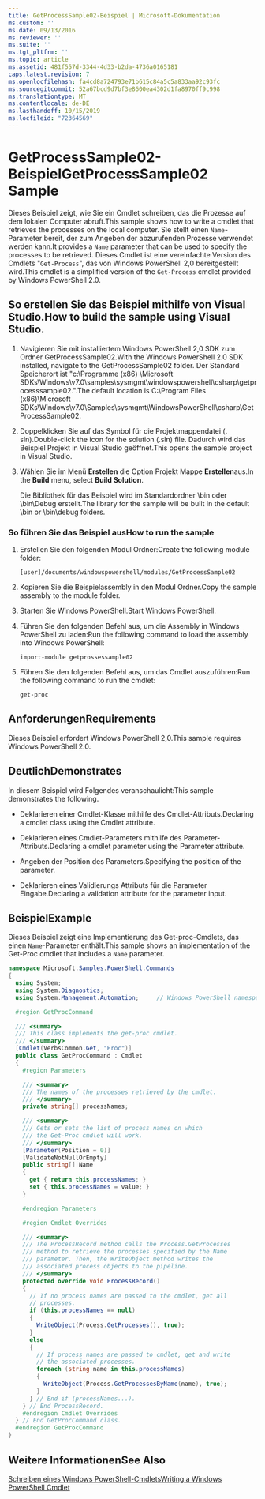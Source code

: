 ```yaml
---
title: GetProcessSample02-Beispiel | Microsoft-Dokumentation
ms.custom: ''
ms.date: 09/13/2016
ms.reviewer: ''
ms.suite: ''
ms.tgt_pltfrm: ''
ms.topic: article
ms.assetid: 481f557d-3344-4d33-b2da-4736a0165181
caps.latest.revision: 7
ms.openlocfilehash: fa4cd8a724793e71b615c84a5c5a833aa92c93fc
ms.sourcegitcommit: 52a67bcd9d7bf3e8600ea4302d1fa8970ff9c998
ms.translationtype: MT
ms.contentlocale: de-DE
ms.lasthandoff: 10/15/2019
ms.locfileid: "72364569"
---
```

# <a name="getprocesssample02-sample"></a><span data-ttu-id="f32b9-102">GetProcessSample02-Beispiel</span><span class="sxs-lookup"><span data-stu-id="f32b9-102">GetProcessSample02 Sample</span></span>

<span data-ttu-id="f32b9-103">Dieses Beispiel zeigt, wie Sie ein Cmdlet schreiben, das die Prozesse auf dem lokalen Computer abruft.</span><span class="sxs-lookup"><span data-stu-id="f32b9-103">This sample shows how to write a cmdlet that retrieves the processes on the local computer.</span></span> <span data-ttu-id="f32b9-104">Sie stellt einen `Name`-Parameter bereit, der zum Angeben der abzurufenden Prozesse verwendet werden kann.</span><span class="sxs-lookup"><span data-stu-id="f32b9-104">It provides a `Name` parameter that can be used to specify the processes to be retrieved.</span></span> <span data-ttu-id="f32b9-105">Dieses Cmdlet ist eine vereinfachte Version des Cmdlets "`Get-Process`", das von Windows PowerShell 2,0 bereitgestellt wird.</span><span class="sxs-lookup"><span data-stu-id="f32b9-105">This cmdlet is a simplified version of the `Get-Process` cmdlet provided by Windows PowerShell 2.0.</span></span>

## <a name="how-to-build-the-sample-using-visual-studio"></a><span data-ttu-id="f32b9-106">So erstellen Sie das Beispiel mithilfe von Visual Studio.</span><span class="sxs-lookup"><span data-stu-id="f32b9-106">How to build the sample using Visual Studio.</span></span>

1. <span data-ttu-id="f32b9-107">Navigieren Sie mit installiertem Windows PowerShell 2,0 SDK zum Ordner GetProcessSample02.</span><span class="sxs-lookup"><span data-stu-id="f32b9-107">With the Windows PowerShell 2.0 SDK installed, navigate to the GetProcessSample02 folder.</span></span> <span data-ttu-id="f32b9-108">Der Standard Speicherort ist "c:\Programme (x86) \Microsoft SDKs\Windows\v7.0\samples\sysmgmt\windowspowershell\csharp\getprocesssample02.".</span><span class="sxs-lookup"><span data-stu-id="f32b9-108">The default location is C:\Program Files (x86)\Microsoft SDKs\Windows\v7.0\Samples\sysmgmt\WindowsPowerShell\csharp\GetProcessSample02.</span></span>

2. <span data-ttu-id="f32b9-109">Doppelklicken Sie auf das Symbol für die Projektmappendatei (. sln).</span><span class="sxs-lookup"><span data-stu-id="f32b9-109">Double-click the icon for the solution (.sln) file.</span></span> <span data-ttu-id="f32b9-110">Dadurch wird das Beispiel Projekt in Visual Studio geöffnet.</span><span class="sxs-lookup"><span data-stu-id="f32b9-110">This opens the sample project in Visual Studio.</span></span>

3. <span data-ttu-id="f32b9-111">Wählen Sie im Menü **Erstellen** die Option Projekt Mappe **Erstellen**aus.</span><span class="sxs-lookup"><span data-stu-id="f32b9-111">In the **Build** menu, select **Build Solution**.</span></span>

    <span data-ttu-id="f32b9-112">Die Bibliothek für das Beispiel wird im Standardordner \bin oder \bin\Debug erstellt.</span><span class="sxs-lookup"><span data-stu-id="f32b9-112">The library for the sample will be built in the default \bin or \bin\debug folders.</span></span>

### <a name="how-to-run-the-sample"></a><span data-ttu-id="f32b9-113">So führen Sie das Beispiel aus</span><span class="sxs-lookup"><span data-stu-id="f32b9-113">How to run the sample</span></span>

1. <span data-ttu-id="f32b9-114">Erstellen Sie den folgenden Modul Ordner:</span><span class="sxs-lookup"><span data-stu-id="f32b9-114">Create the following module folder:</span></span>

    `[user]/documents/windowspowershell/modules/GetProcessSample02`

2. <span data-ttu-id="f32b9-115">Kopieren Sie die Beispielassembly in den Modul Ordner.</span><span class="sxs-lookup"><span data-stu-id="f32b9-115">Copy the sample assembly to the module folder.</span></span>

3. <span data-ttu-id="f32b9-116">Starten Sie Windows PowerShell.</span><span class="sxs-lookup"><span data-stu-id="f32b9-116">Start Windows PowerShell.</span></span>

4. <span data-ttu-id="f32b9-117">Führen Sie den folgenden Befehl aus, um die Assembly in Windows PowerShell zu laden:</span><span class="sxs-lookup"><span data-stu-id="f32b9-117">Run the following command to load the assembly into Windows PowerShell:</span></span>

    `import-module getprossessample02`

5. <span data-ttu-id="f32b9-118">Führen Sie den folgenden Befehl aus, um das Cmdlet auszuführen:</span><span class="sxs-lookup"><span data-stu-id="f32b9-118">Run the following command to run the cmdlet:</span></span>

    `get-proc`

## <a name="requirements"></a><span data-ttu-id="f32b9-119">Anforderungen</span><span class="sxs-lookup"><span data-stu-id="f32b9-119">Requirements</span></span>

<span data-ttu-id="f32b9-120">Dieses Beispiel erfordert Windows PowerShell 2,0.</span><span class="sxs-lookup"><span data-stu-id="f32b9-120">This sample requires Windows PowerShell 2.0.</span></span>

## <a name="demonstrates"></a><span data-ttu-id="f32b9-121">Deutlich</span><span class="sxs-lookup"><span data-stu-id="f32b9-121">Demonstrates</span></span>

<span data-ttu-id="f32b9-122">In diesem Beispiel wird Folgendes veranschaulicht:</span><span class="sxs-lookup"><span data-stu-id="f32b9-122">This sample demonstrates the following.</span></span>

- <span data-ttu-id="f32b9-123">Deklarieren einer Cmdlet-Klasse mithilfe des Cmdlet-Attributs.</span><span class="sxs-lookup"><span data-stu-id="f32b9-123">Declaring a cmdlet class using the Cmdlet attribute.</span></span>

- <span data-ttu-id="f32b9-124">Deklarieren eines Cmdlet-Parameters mithilfe des Parameter-Attributs.</span><span class="sxs-lookup"><span data-stu-id="f32b9-124">Declaring a cmdlet parameter using the Parameter attribute.</span></span>

- <span data-ttu-id="f32b9-125">Angeben der Position des Parameters.</span><span class="sxs-lookup"><span data-stu-id="f32b9-125">Specifying the position of the parameter.</span></span>

- <span data-ttu-id="f32b9-126">Deklarieren eines Validierungs Attributs für die Parameter Eingabe.</span><span class="sxs-lookup"><span data-stu-id="f32b9-126">Declaring a validation attribute for the parameter input.</span></span>

## <a name="example"></a><span data-ttu-id="f32b9-127">Beispiel</span><span class="sxs-lookup"><span data-stu-id="f32b9-127">Example</span></span>

<span data-ttu-id="f32b9-128">Dieses Beispiel zeigt eine Implementierung des Get-proc-Cmdlets, das einen `Name`-Parameter enthält.</span><span class="sxs-lookup"><span data-stu-id="f32b9-128">This sample shows an implementation of the Get-Proc cmdlet that includes a `Name` parameter.</span></span>

```csharp
namespace Microsoft.Samples.PowerShell.Commands
{
  using System;
  using System.Diagnostics;
  using System.Management.Automation;     // Windows PowerShell namespace

  #region GetProcCommand

  /// <summary>
  /// This class implements the get-proc cmdlet.
  /// </summary>
  [Cmdlet(VerbsCommon.Get, "Proc")]
  public class GetProcCommand : Cmdlet
  {
    #region Parameters

    /// <summary>
    /// The names of the processes retrieved by the cmdlet.
    /// </summary>
    private string[] processNames;

    /// <summary>
    /// Gets or sets the list of process names on which
    /// the Get-Proc cmdlet will work.
    /// </summary>
    [Parameter(Position = 0)]
    [ValidateNotNullOrEmpty]
    public string[] Name
    {
      get { return this.processNames; }
      set { this.processNames = value; }
    }

    #endregion Parameters

    #region Cmdlet Overrides

    /// <summary>
    /// The ProcessRecord method calls the Process.GetProcesses
    /// method to retrieve the processes specified by the Name
    /// parameter. Then, the WriteObject method writes the
    /// associated process objects to the pipeline.
    /// </summary>
    protected override void ProcessRecord()
    {
      // If no process names are passed to the cmdlet, get all
      // processes.
      if (this.processNames == null)
      {
        WriteObject(Process.GetProcesses(), true);
      }
      else
      {
        // If process names are passed to cmdlet, get and write
        // the associated processes.
        foreach (string name in this.processNames)
        {
          WriteObject(Process.GetProcessesByName(name), true);
        }
      } // End if (processNames...).
    } // End ProcessRecord.
    #endregion Cmdlet Overrides
  } // End GetProcCommand class.
  #endregion GetProcCommand
}
```

## <a name="see-also"></a><span data-ttu-id="f32b9-129">Weitere Informationen</span><span class="sxs-lookup"><span data-stu-id="f32b9-129">See Also</span></span>

[<span data-ttu-id="f32b9-130">Schreiben eines Windows PowerShell-Cmdlets</span><span class="sxs-lookup"><span data-stu-id="f32b9-130">Writing a Windows PowerShell Cmdlet</span></span>](./writing-a-windows-powershell-cmdlet.md)
